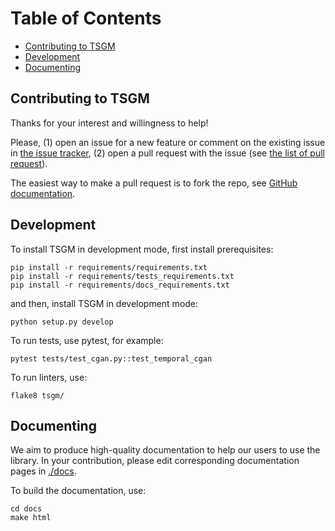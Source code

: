 # Table of Contents

<!-- toc -->

- [Contributing to TSGM](#contributing-to-tsgm)
- [Development](#development)
- [Documenting](#documenting)

<!-- tocstop -->

## Contributing to TSGM
Thanks for your interest and willingness to help!

Please, (1) open an issue for a new feature or comment on the existing issue in [the issue tracker](https://github.com/AlexanderVNikitin/tsgm/issues), (2) open a pull request with the issue (see [the list of pull request](https://github.com/AlexanderVNikitin/tsgm/pulls)).

The easiest way to make a pull request is to fork the repo, see [GitHub documentation](https://docs.github.com/en/pull-requests/collaborating-with-pull-requests/proposing-changes-to-your-work-with-pull-requests/creating-a-pull-request-from-a-fork).

## Development
To install TSGM in development mode, first install prerequisites:
```
pip install -r requirements/requirements.txt
pip install -r requirements/tests_requirements.txt
pip install -r requirements/docs_requirements.txt
```

and then, install TSGM in development mode:
```
python setup.py develop
```

To run tests, use pytest, for example:
```
pytest tests/test_cgan.py::test_temporal_cgan
```

To run linters, use:
```
flake8 tsgm/
```

## Documenting
We aim to produce high-quality documentation to help our users to use the library. In your contribution, please edit corresponding documentation pages in [./docs](https://github.com/AlexanderVNikitin/tsgm/tree/main/docs).

To build the documentation, use:
```
cd docs
make html
```
